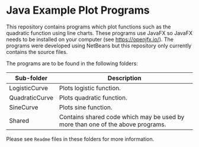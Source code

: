 # Java Example Plot Programs

This repository contains programs which plot functions such as the quadratic function using line charts. 
These programs use JavaFX so JavaFX needs to be installed on your computer (see https://openjfx.io/).
The programs were developed using NetBeans but this repository only currently contains the source files.

The programs are to be found in the following folders:

|Sub-folder 	    |Description                                                                   |
|-----------------|------------------------------------------------------------------------------|
|LogisticCurve    |Plots logistic function.                                                      |
|QuadraticCurve   |Plots quadratic function.                                                     |
|SineCurve        |Plots sine function.                                                          |
|Shared           |Contains shared code which may be used by more than one of the above programs.|

Please see `Readme` files in these folders for more information.

